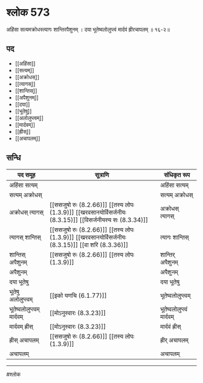 # श्लोक 573

अहिंसा सत्यमक्रोधस्त्यागः शान्तिरपैशुनम् ।
दया भूतेष्वलोलुप्त्वं मार्दवं ह्रीरचापलम् ॥ १६-२॥


## पद 

- [[अहिंसा]]
- [[सत्यम्]]
- [[अक्रोधस्]]
- [[त्यागस्]]
- [[शान्तिस्]]
- [[अपैशुनम्]]
- [[दया]]
- [[भूतेषु]]
- [[अलोलुप्त्वम्]]
- [[मार्दवम्]]
- [[ह्रीस्]]
- [[अचापलम्]]

## सन्धि

| पद समूह | सूत्राणि | संधिकृत रूप |
| ----- | ----- | ----- |
| अहिंसा सत्यम् |  | अहिंसा सत्यम् |
| सत्यम् अक्रोधस् |  | सत्यम् अक्रोधस् |
| अक्रोधस् त्यागस् |  [[ससजुषो रुः (8.2.66)]] [[तस्य लोपः (1.3.9)]] [[खरवसानयोर्विसर्जनीयः (8.3.15)]] [[विसर्जनीयस्य सः (8.3.34)]] | अक्रोधस् त्यागस् |
| त्यागस् शान्तिस् |  [[ससजुषो रुः (8.2.66)]] [[तस्य लोपः (1.3.9)]] [[खरवसानयोर्विसर्जनीयः (8.3.15)]] [[वा शरि (8.3.36)]] | त्यागः शान्तिस् |
| शान्तिस् अपैशुनम् |  [[ससजुषो रुः (8.2.66)]] [[तस्य लोपः (1.3.9)]] | शान्तिर् अपैशुनम् |
| अपैशुनम् |  | अपैशुनम् |
| दया भूतेषु |  | दया भूतेषु |
| भूतेषु अलोलुप्त्वम् |  [[इको यणचि (6.1.77)]] | भूतेष्वलोलुप्त्वम् |
| भूतेष्वलोलुप्त्वम् मार्दवम् |  [[मोऽनुस्वारः (8.3.23)]] | भूतेष्वलोलुप्त्वं मार्दवम् |
| मार्दवम् ह्रीस् |  [[मोऽनुस्वारः (8.3.23)]] | मार्दवं ह्रीस् |
| ह्रीस् अचापलम् |  [[ससजुषो रुः (8.2.66)]] [[तस्य लोपः (1.3.9)]] | ह्रीर् अचापलम् |
| अचापलम् |  | अचापलम् |


---

#श्लोक